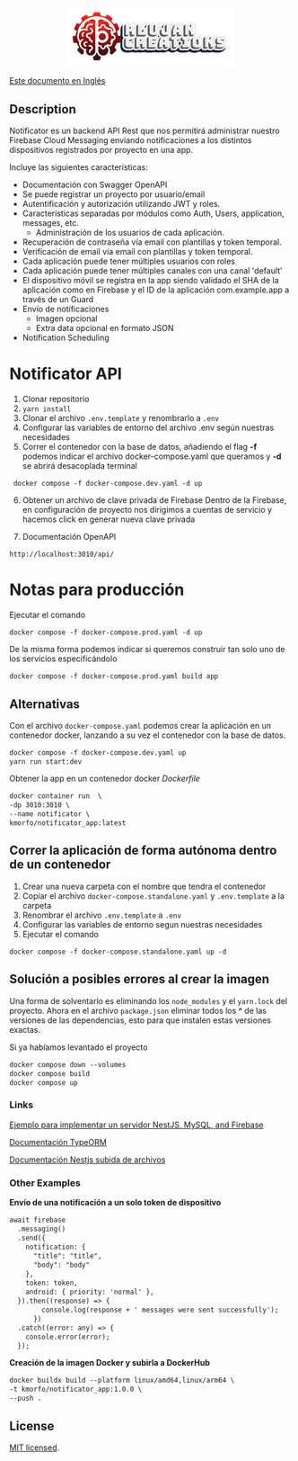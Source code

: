 <p align="center">
  <a href="https://rlujancreations.es" target="blank"><img src="./gitImages/rlujanlogo.png" width="300" alt="RLujanCreations Logo" /></a>
</p>

<a href="README.md" target="blank">Este documento en Inglés</a>

## Description
Notificator es un backend API Rest que nos permitirá administrar nuestro Firebase Cloud Messaging enviando notificaciones a los distintos dispositivos registrados por proyecto en una app.

Incluye las siguientes características:
* Documentación con Swagger OpenAPI
* Se puede registrar un proyecto por usuario/email
* Autentificación y autorización utilizando JWT y roles.
* Características separadas por módulos como Auth, Users, application, messages, etc.
  * Administración de los usuarios de cada aplicación.
* Recuperación de contraseña vía email con plantillas y token temporal.
* Verificación de email vía email con plantillas y token temporal.
* Cada aplicación puede tener múltiples usuarios con roles
* Cada aplicación puede tener múltiples canales con una canal 'default'
*	El dispositivo móvil se registra en la app siendo validado el SHA de la aplicación como en Firebase y el ID de la aplicación com.example.app a través de un Guard
* Envío de notificaciones
  * Imagen opcional
  * Extra data opcional en formato JSON 
* Notification Scheduling

# Notificator API
1. Clonar repositorio
2. ```yarn install```
3. Clonar el archivo `.env.template` y renombrarlo a `.env`
4. Configurar las variables de entorno del archivo .env según nuestras necesidades
5. Correr el contenedor con la base de datos, añadiendo el flag **-f** podemos indicar el archivo docker-compose.yaml que queramos y **-d** se abrirá desacoplada terminal
```
 docker compose -f docker-compose.dev.yaml -d up 
``` 
6. Obtener un archivo de clave privada de Firebase 
   Dentro de la Firebase, en configuración de proyecto nos dirigimos a cuentas de servicio y hacemos click en generar nueva clave privada

7. Documentación OpenAPI

```
http://localhost:3010/api/
```

# Notas para producción
Ejecutar el comando 
```
docker compose -f docker-compose.prod.yaml -d up 
```
De la misma forma podemos indicar si queremos construir tan solo uno de los servicios especificándolo
```
docker compose -f docker-compose.prod.yaml build app
```   

## Alternativas
Con el archivo `docker-compose.yaml` podemos crear la aplicación en un contenedor docker, lanzando a su vez el contenedor con la base de datos.
```
docker compose -f docker-compose.dev.yaml up
yarn run start:dev

``` 
Obtener la app en un contenedor docker _Dockerfile_

```
docker container run  \
-dp 3010:3010 \
--name notificator \
kmorfo/notificator_app:latest
```

## Correr la aplicación de forma autónoma dentro de un contenedor
1. Crear una nueva carpeta con el nombre que tendra el contenedor
2. Copiar el archivo `docker-compose.standalone.yaml` y `.env.template` a la carpeta
3. Renombrar el archivo `.env.template` a `.env` 
4. Configurar las variables de entorno segun nuestras necesidades
5. Ejecutar el comando
```
docker compose -f docker-compose.standalone.yaml up -d
```

## Solución a posibles errores al crear la imagen
Una forma de solventarlo es eliminando los `node_modules` y el `yarn.lock` del proyecto. Ahora en el archivo `package.json` eliminar todos los **^** de las versiones de las dependencias, esto para que instalen estas versiones exactas.

Si ya habíamos levantado el proyecto
``` 
docker compose down --volumes
docker compose build
docker compose up

```

### Links
[Ejemplo para implementar un servidor NestJS, MySQL, and Firebase](https://blog.logrocket.com/implement-in-app-notifications-nestjs-mysql-firebase)

[Documentación TypeORM](https://orkhan.gitbook.io/typeorm/docs)

[Documentación Nestjs subida de archivos](https://docs.nestjs.com/techniques/file-upload)

### Other Examples
**Envío de una notificación a un solo token de dispositivo**
```
await firebase
  .messaging()
  .send({
    notification: {
      "title": "title",
      "body": "body"
    },
    token: token,
    android: { priority: 'normal' },
  }).then((response) => {
        console.log(response + ' messages were sent successfully');
      })
  .catch((error: any) => {
    console.error(error);
  });

```

**Creación de la imagen Docker y subirla a DockerHub**
```
docker buildx build --platform linux/amd64,linux/arm64 \
-t kmorfo/notificator_app:1.0.0 \
--push .
```

## License

[MIT licensed](LICENSE).
